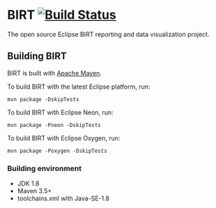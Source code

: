 # BIRT [![Build Status](https://travis-ci.org/eclipse/birt.svg?branch=master)](https://travis-ci.org/eclipse/birt)
The open source Eclipse BIRT reporting and data visualization project. 

## Building BIRT
BIRT is built with [Apache Maven](http://maven.apache.org).

To build BIRT with the latest Eclipse platform, run:

    mvn package -DskipTests 
    
To build BIRT with Eclipse Neon, run:

    mvn package -Pneon -DskipTests

To build BIRT with Eclipse Oxygen, run:

    mvn package -Poxygen -DskipTests
    
### Building environment
* JDK 1.8
* Maven 3.5+
* toolchains.xml with Java-SE-1.8

